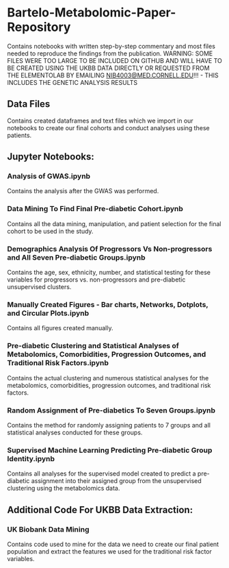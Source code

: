 # Bartelo-Metabolomic-Paper-Repository
Contains notebooks with written step-by-step commentary and most files needed to reproduce the findings from the publication. WARNING: SOME FILES WERE TOO LARGE TO BE INCLUDED ON GITHUB AND WILL HAVE TO BE CREATED USING THE UKBB DATA DIRECTLY OR REQUESTED FROM THE ELEMENTOLAB BY EMAILING NIB4003@MED.CORNELL.EDU!!! - THIS INCLUDES THE GENETIC ANALYSIS RESULTS

## Data Files
Contains created dataframes and text files which we import in our notebooks to create our final cohorts and conduct analyses using these patients. 

## Jupyter Notebooks:

### Analysis of GWAS.ipynb
Contains the analysis after the GWAS was performed.

### Data Mining To Find Final Pre-diabetic Cohort.ipynb
Contains all the data mining, manipulation, and patient selection for the final cohort to be used in the study.

### Demographics Analysis Of Progressors Vs Non-progressors and All Seven Pre-diabetic Groups.ipynb
Contains the age, sex, ethnicity, number, and statistical testing for these variables for progressors vs. non-progressors and pre-diabetic unsupervised clusters.

### Manually Created Figures - Bar charts, Networks, Dotplots, and Circular Plots.ipynb
Contains all figures created manually.

### Pre-diabetic Clustering and Statistical Analyses of Metabolomics, Comorbidities, Progression Outcomes, and Traditional Risk Factors.ipynb
Contains the actual clustering and numerous statistical analyses for the metabolomics, comorbidities, progression outcomes, and traditional risk factors. 

### Random Assignment of Pre-diabetics To Seven Groups.ipynb
Contains the method for randomly assigning patients to 7 groups and all statistical analyses conducted for these groups.

### Supervised Machine Learning Predicting Pre-diabetic Group Identity.ipynb
Contains all analyses for the supervised model created to predict a pre-diabetic assignment into their assigned group from the unsupervised clustering using the metabolomics data.

## Additional Code For UKBB Data Extraction:

### UK Biobank Data Mining
Contains code used to mine for the data we need to create our final patient population and extract the features we used for the traditional risk factor variables.
